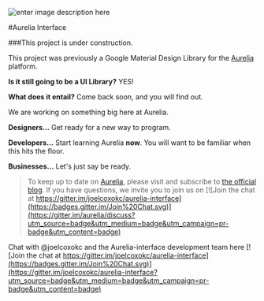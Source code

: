 ![enter image description here](http://i.imgur.com/YfdTCGf.png)

#Aurelia Interface

###This project is under construction.

This project was previously a Google Material Design Library for the [Aurelia](http://www.aurelia.io/) platform.

**Is it still going to be a UI Library?** YES!

**What does it entail?** Come back soon, and you will find out. 

We are working on something big here at Aurelia. 

**Designers...** Get ready for a new way to program.

**Developers...** Start learning Aurelia **now**. You will want to be familiar when this hits the floor. 

**Businesses...** Let's just say be ready. 


> To keep up to date on [Aurelia](http://www.aurelia.io/), please visit and subscribe to [the official blog](http://blog.durandal.io/). If you have questions, we invite you to join us on [![Join the chat at https://gitter.im/joelcoxokc/aurelia-interface](https://badges.gitter.im/Join%20Chat.svg)](https://gitter.im/aurelia/discuss?utm_source=badge&utm_medium=badge&utm_campaign=pr-badge&utm_content=badge)


Chat with @joelcoxokc and the Aurelia-interface development team here [![Join the chat at https://gitter.im/joelcoxokc/aurelia-interface](https://badges.gitter.im/Join%20Chat.svg)](https://gitter.im/joelcoxokc/aurelia-interface?utm_source=badge&utm_medium=badge&utm_campaign=pr-badge&utm_content=badge)


